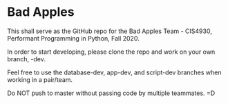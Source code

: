 # Bad Apples

This shall serve as the GitHub repo for the Bad Apples Team - CIS4930, Performant Programming in Python, Fall 2020.

In order to start developing, please clone the repo and work on your own branch, <your name>-dev.

Feel free to use the database-dev, app-dev, and script-dev branches when working in a pair/team.

Do NOT push to master without passing code by multiple teammates. =D